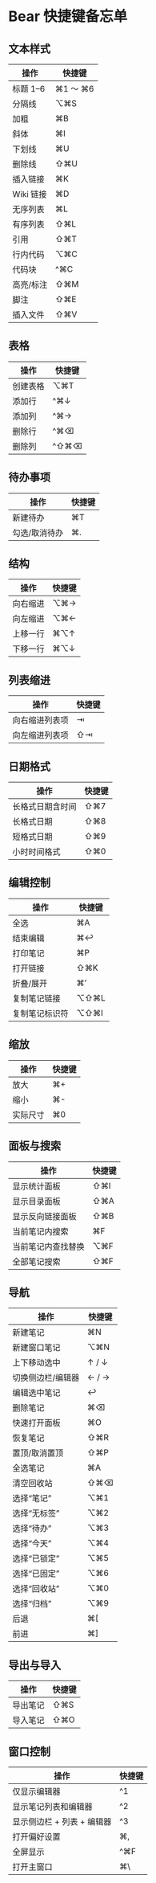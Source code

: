 # Bear 快捷键备忘单

## 文本样式

| 操作 | 快捷键 |
|------|--------|
| 标题 1–6 | ⌘1 ～ ⌘6 |
| 分隔线 | ⌥⌘S |
| 加粗 | ⌘B |
| 斜体 | ⌘I |
| 下划线 | ⌘U |
| 删除线 | ⇧⌘U |
| 插入链接 | ⌘K |
| Wiki 链接 | ⌘D |
| 无序列表 | ⌘L |
| 有序列表 | ⇧⌘L |
| 引用 | ⇧⌘T |
| 行内代码 | ⌥⌘C |
| 代码块 | ^⌘C |
| 高亮/标注 | ⇧⌘M |
| 脚注 | ⇧⌘E |
| 插入文件 | ⇧⌘V |

## 表格

| 操作 | 快捷键 |
|------|--------|
| 创建表格 | ⌥⌘T |
| 添加行 | ^⌘↓ |
| 添加列 | ^⌘→ |
| 删除行 | ^⌘⌫ |
| 删除列 | ^⇧⌘⌫ |

## 待办事项

| 操作 | 快捷键 |
|------|--------|
| 新建待办 | ⌘T |
| 勾选/取消待办 | ⌘. |

## 结构

| 操作 | 快捷键 |
|------|--------|
| 向右缩进 | ⌥⌘→ |
| 向左缩进 | ⌥⌘← |
| 上移一行 | ⌘⌥↑ |
| 下移一行 | ⌘⌥↓ |

## 列表缩进

| 操作 | 快捷键 |
|------|--------|
| 向右缩进列表项 | ⇥ |
| 向左缩进列表项 | ⇧⇥ |

## 日期格式

| 操作 | 快捷键 |
|------|--------|
| 长格式日期含时间 | ⇧⌘7 |
| 长格式日期 | ⇧⌘8 |
| 短格式日期 | ⇧⌘9 |
| 小时时间格式 | ⇧⌘0 |

## 编辑控制

| 操作 | 快捷键 |
|------|--------|
| 全选 | ⌘A |
| 结束编辑 | ⌘↩︎ |
| 打印笔记 | ⌘P |
| 打开链接 | ⇧⌘K |
| 折叠/展开 | ⌘’ |
| 复制笔记链接 | ⌥⇧⌘L |
| 复制笔记标识符 | ⌥⇧⌘I |

## 缩放

| 操作 | 快捷键 |
|------|--------|
| 放大 | ⌘+ |
| 缩小 | ⌘- |
| 实际尺寸 | ⌘0 |

## 面板与搜索

| 操作 | 快捷键 |
|------|--------|
| 显示统计面板 | ⇧⌘I |
| 显示目录面板 | ⇧⌘A |
| 显示反向链接面板 | ⇧⌘B |
| 当前笔记内搜索 | ⌘F |
| 当前笔记内查找替换 | ⌥⌘F |
| 全部笔记搜索 | ⇧⌘F |

## 导航

| 操作 | 快捷键 |
|------|--------|
| 新建笔记 | ⌘N |
| 新建窗口笔记 | ⌥⌘N |
| 上下移动选中 | ↑ / ↓ |
| 切换侧边栏/编辑器 | ← / → |
| 编辑选中笔记 | ↩︎ |
| 删除笔记 | ⌘⌫ |
| 快速打开面板 | ⌘O |
| 恢复笔记 | ⇧⌘R |
| 置顶/取消置顶 | ⇧⌘P |
| 全选笔记 | ⌘A |
| 清空回收站 | ⇧⌘⌫ |
| 选择“笔记” | ⌥⌘1 |
| 选择“无标签” | ⌥⌘2 |
| 选择“待办” | ⌥⌘3 |
| 选择“今天” | ⌥⌘4 |
| 选择“已锁定” | ⌥⌘5 |
| 选择“已固定” | ⌥⌘6 |
| 选择“回收站” | ⌥⌘0 |
| 选择“归档” | ⌥⌘9 |
| 后退 | ⌘[ |
| 前进 | ⌘] |

## 导出与导入

| 操作 | 快捷键 |
|------|--------|
| 导出笔记 | ⇧⌘S |
| 导入笔记 | ⇧⌘O |

## 窗口控制

| 操作 | 快捷键 |
|------|--------|
| 仅显示编辑器 | ^1 |
| 显示笔记列表和编辑器 | ^2 |
| 显示侧边栏 + 列表 + 编辑器 | ^3 |
| 打开偏好设置 | ⌘, |
| 全屏显示 | ^⌘F |
| 打开主窗口 | ⌘\ |
